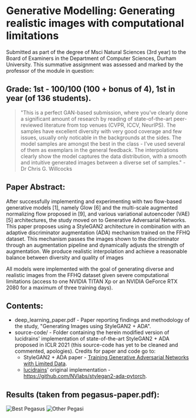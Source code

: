 # Generative Modelling: Generating realistic images with computational limitations
Submitted as part of the degree of Msci Natural Sciences (3rd year) to the Board of Examiners in the Department of Computer Sciences, Durham University. 
This summative assignment was assessed and marked by the professor of the module in question:
## Grade: 1st - 100/100 (100 + bonus of 4), 1st in year (of 136 students).
> "This is a perfect GAN-based submission, where you’ve clearly done a significant amount of research by
> reading of state-of-the-art peer-reviewed literature from top venues (CVPR, ICCV, NeurIPS). The samples
> have excellent diversity with very good coverage and few issues, usually only noticable in the backgrounds
> at the sides. The model samples are amongst the best in the class - I’ve used several of them as
> exemplars in the general feedback. The interpolations clearly show the model captures the data distribution, with a smooth and
> intuitive generated images between a diverse set of samples." - Dr Chris G. Willcocks

## Paper Abstract:
After successfully implementing and experimenting with two flow-based generative models [1], namely Glow [6] and the multi-scale augmented normalizing flow proposed in [9], and various variational autoencoder (VAE)
[5] architectures, the study moved on to Generative Adversarial Networks. This paper proposes using a StyleGAN2 architecture in combination with an adaptive discriminator augmentation (ADA) mechanism trained on the
FFHQ dataset. This mechanism passes the images shown to the discriminator through an augmentation pipeline and dynamically adjusts the strength of augmentation. We produce realistic interpolation and achieve a reasonable balance between diversity and quality of images

All models were implemented with the goal of generating diverse and realistic images from the FFHQ dataset given severe computational limitations (access to one NVIDIA TITAN Xp or an NVIDIA GeForce RTX 2080 for a maximum of three training days).

## Contents:
* deep_learning_paper.pdf - Paper reporting findings and methodology of the study, "Generating Images using StyleGAN2 + ADA".
* source-code/ - Folder containing the herein modified version of lucidrains' implementation of state-of-the-art StyleGAN2 + ADA proposed in ICLR 2021 (this source-code has yet to be cleaned and commented, apologies). Credits for paper and code go to:
    - StyleGAN2 + ADA paper - [Training Generative Adversarial Networks with Limited Data](https://arxiv.org/pdf/2006.06676.pdf).
    - [lucidrains](https://github.com/NVlabs/stylegan2-ada-pytorch/)' original implementation - https://github.com/NVlabs/stylegan2-ada-pytorch.

## Results (taken from pegasus-paper.pdf):
![Best Pegasus](results-image-1.png?raw=true "Best Pegasus")
![Other Pegasi](results-image-2.png?raw=true "Other Pegasi")
